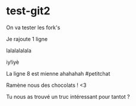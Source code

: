 # test-git2
On va tester les fork's

Je rajoute 1 ligne

lalalalalala

iy!iyè

La ligne 8 est mienne ahahahah #petitchat

Ramène nous des chocolats ! <3

Tu nous as trouvé un truc intéressant pour tantot ?
